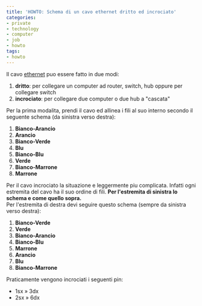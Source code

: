 ```yaml
---
title: 'HOWTO: Schema di un cavo ethernet dritto ed incrociato'
categories:
- private
- technology
- computer
- job
- howto
tags:
- howto
---
```

Il cavo [ethernet](http://it.wikipedia.org/wiki/Ethernet) puo essere fatto in
due modi:

  1. **dritto**: per collegare un computer ad router, switch, hub oppure per collegare switch
  2. **incrociato**: per collegare due computer o due hub a "cascata"
  

  
Per la prima modalita, prendi il cavo ed allinea i fili al suo interno secondo
il seguente schema (da sinistra verso destra):

  1. **Bianco-Arancio**
  2. **Arancio**
  3. **Bianco-Verde**
  4. **Blu**
  5. **Bianco-Blu**
  6. **Verde**
  7. **Bianco-Marrone**
  8. **Marrone**
  

  
Per il cavo incrociato la situazione e leggermente piu complicata. Infatti
ogni estremita del cavo ha il suo ordine di fili. **Per l'estremita di
sinistra lo schema e come quello sopra.**  
Per l'estremita di destra devi seguire questo schema (sempre da sinistra verso
destra):

  1. **Bianco-Verde**
  2. **Verde**
  3. **Bianco-Arancio**
  4. **Bianco-Blu**
  5. **Marrone**
  6. **Arancio**
  7. **Blu**
  8. **Bianco-Marrone**
  

  
Praticamente vengono incrociati i seguenti pin:

  * 1sx » 3dx
  * 2sx » 6dx
  

